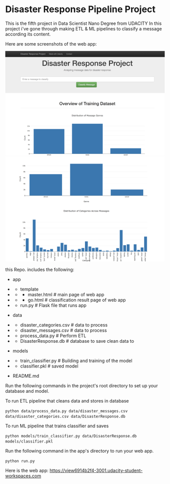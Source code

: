# Disaster Response Pipeline Project

This is the fifth project in Data Scientist Nano Degree from UDACITY
In this project i've gone through making ETL & ML pipelines to classify a message according its content.

Here are some screenshots of the web app:

![](images/Screen%20Shot%202020-02-01%20at%207.08.40%20AM.png)
![](images/Screen%20Shot%202020-02-01%20at%207.08.50%20AM.png)

this Repo. includes the following: 
- app
- - template

- - - master.html  # main page of web app

- - - go.html  # classification result page of web app

- - run.py  # Flask file that runs app

- data

- - disaster_categories.csv  # data to process 

- - disaster_messages.csv  # data to process

- - process_data.py # Perform ETL

- - DisasterResponse.db   # database to save clean data to

- models

- - train_classifier.py # Building and training of the model 

- - classifier.pkl  # saved model 

- README.md

Run the following commands in the project's root directory to set up your database and model.

To run ETL pipeline that cleans data and stores in database 

`python data/process_data.py data/disaster_messages.csv data/disaster_categories.csv data/DisasterResponse.db`

To run ML pipeline that trains classifier and saves 

`python models/train_classifier.py data/DisasterResponse.db models/classifier.pkl`

Run the following command in the app's directory to run your web app. 

`python run.py`

Here is the web app:
https://view6914b2f4-3001.udacity-student-workspaces.com
